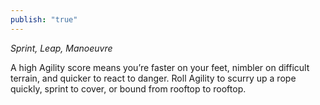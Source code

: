 ```yaml
---
publish: "true"
---
```


*Sprint, Leap, Manoeuvre*

A high Agility score means you’re faster on your feet, nimbler on difficult terrain, and quicker to react to danger. Roll Agility to scurry up a rope quickly, sprint to cover, or bound from rooftop to rooftop.